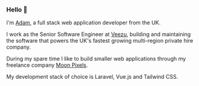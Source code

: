 ### Hello 👋

I'm [Adam](https://moonpixels.co.uk), a full stack web application developer from the UK.

I work as the Senior Software Engineer at [Veezu](https://veezu.co.uk), building and maintaining the software that
powers the UK's fastest growing multi-region private hire company.

During my spare time I like to build smaller web applications through my freelance
company [Moon Pixels](https://moonpixels.co.uk).

My development stack of choice is Laravel, Vue.js and Tailwind CSS.
